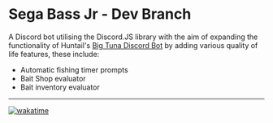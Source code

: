 # Sega Bass Jr - Dev Branch
A Discord bot utilising the Discord.JS library with the aim of expanding the functionality of Huntail's [Big Tuna Discord Bot](https://bigtuna.xyz) by adding various quality of life features, these include:
- Automatic fishing timer prompts
- Bait Shop evaluator
- Bait inventory evaluator

---

[![wakatime](https://wakatime.com/badge/user/87603537-98b6-4d98-bccb-d715695da413/project/d55a367d-5b1a-40e0-8f21-61078597f1e2.svg?style=for-the-badge)](https://wakatime.com/@LoadXBare/projects/bshirfsylx)